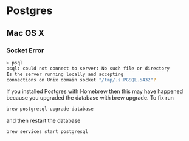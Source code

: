 # Postgres

## Mac OS X

### Socket Error

```bash
> psql                                                                                                                                      
psql: could not connect to server: No such file or directory                                                                                          
Is the server running locally and accepting                                                                                                   
connections on Unix domain socket "/tmp/.s.PGSQL.5432"? 
```

If you installed Postgres with Homebrew then this may have happened because you upgraded the database with brew upgrade. To fix run

```bash
brew postgresql-upgrade-database
```

and then restart the database

```bash
brew services start postgresql
```
